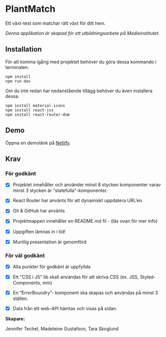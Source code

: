 # PlantMatch

Ett växt-test som matchar rätt växt för ditt hem.

_Denna applikation är skapad för ett utbildningsarbete på Medieinstitutet._

## Installation

För att komma igång med projektet behöver du göra dessa kommando i terminalen.

```
npm install
npm run dev
```

Om du inte redan har nedanstående tillägg behöver du även installera dessa.

```
npm install material-icons
npm install react-jss
npm install react-router-dom
```

## Demo

Öppna en demolänk på [Netlify](https://plant-match-app.netlify.app/).

## Krav

### För godkänt

- [x] Projektet innehåller och använder minst 8 stycken komponenter varav minst 3 stycken är “statefulla"-komponenter.

- [x] React Router har använts för att dynamiskt uppdatera URL’en.

- [x] Git & GitHub har använts

- [x] Projektmappen innehåller en README.md fil - (läs ovan för mer info)

- [x] Uppgiften lämnas in i tid!

- [x] Muntlig presentation är genomförd

### För väl godkänt

- [x] Alla punkter för godkänt är uppfyllda

- [x] Ett "CSS i JS" lib skall användas för att skriva CSS (ex. JSS, Styled-Components, mm)

- [x] En ”ErrorBoundry”- komponent ska skapas och användas på minst 3 ställen.

- [x] Data från ett web-API hämtas och visas på sidan.

**Skapare:**

Jennifer Techel,
Madeleine Gustafson,
Tara Skoglund
